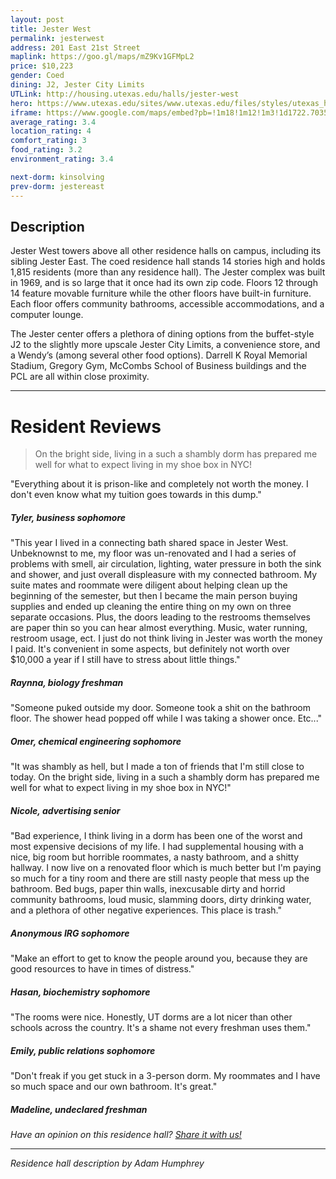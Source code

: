 ```yaml
---
layout: post
title: Jester West
permalink: jesterwest
address: 201 East 21st Street
maplink: https://goo.gl/maps/mZ9Kv1GFMpL2
price: $10,223
gender: Coed
dining: J2, Jester City Limits
UTLink: http://housing.utexas.edu/halls/jester-west
hero: https://www.utexas.edu/sites/www.utexas.edu/files/styles/utexas_hero_photo_image/public/hero-photos/maincampus_hero.jpg?itok=i1E3qQY4
iframe: https://www.google.com/maps/embed?pb=!1m18!1m12!1m3!1d1722.703554574819!2d-97.73743044188875!3d30.28246991167159!2m3!1f0!2f0!3f0!3m2!1i1024!2i768!4f13.1!3m3!1m2!1s0x8644b59c070c71b1%3A0x160cfe70b943e9a3!2sJester+West+Dormitory%2C+Jester+Cir%2C+Austin%2C+TX+78712!5e0!3m2!1sen!2sus!4v1462317318739
average_rating: 3.4
location_rating: 4
comfort_rating: 3
food_rating: 3.2
environment_rating: 3.4

next-dorm: kinsolving
prev-dorm: jestereast
---
```


## Description ##

Jester West towers above all other residence halls on campus, including its sibling Jester East. The coed residence hall stands 14 stories high and holds 1,815 residents (more than any residence hall). The Jester complex was built in 1969, and is so large that it once had its own zip code. Floors 12 through 14 feature movable furniture while the other floors have built-in furniture. Each floor offers community bathrooms, accessible accommodations, and a computer lounge. 

The Jester center offers a plethora of dining options from the buffet-style J2 to the slightly more upscale Jester City Limits, a convenience store, and a Wendy’s (among several other food options). Darrell K Royal Memorial Stadium, Gregory Gym, McCombs School of Business buildings and the PCL are all within close proximity.

---

# Resident Reviews #

> On the bright side, living in a such a shambly dorm has prepared me well for what to expect living in my shoe box in NYC!


"Everything about it is prison-like and completely not worth the money. I don't even know what my tuition goes towards in this dump."

##### Tyler, business sophomore #####

"This year I lived in a connecting bath shared space in Jester West. Unbeknownst to me, my floor was un-renovated and I had a series of problems with smell, air circulation, lighting, water pressure in both the sink and shower, and just overall displeasure with my connected bathroom. My suite mates and roommate were diligent about helping clean up the beginning of the semester, but then I became the main person buying supplies and ended up cleaning the entire thing on my own on three separate occasions. Plus, the doors leading to the restrooms themselves are paper thin so you can hear almost everything. Music, water running, restroom usage, ect. I just do not think living in Jester was worth the money I paid. It's convenient in some aspects, but definitely not worth over $10,000 a year if I still have to stress about little things."

##### Raynna, biology freshman #####

"Someone puked outside my door. Someone took a shit on the bathroom floor. The shower head popped off while I was taking a shower once. Etc..."

##### Omer, chemical engineering sophomore #####

"It was shambly as hell, but I made a ton of friends that I'm still close to today. On the bright side, living in a such a shambly dorm has prepared me well for what to expect living in my shoe box in NYC!"

##### Nicole, advertising senior #####

"Bad experience, I think living in a dorm has been one of the worst and most expensive decisions of my life. I had supplemental housing with a nice, big room but horrible roommates, a nasty bathroom, and a shitty hallway. I now live on a renovated floor which is much better but I'm paying so much for a tiny room and there are still nasty people that mess up the bathroom. Bed bugs, paper thin walls, inexcusable dirty and horrid community bathrooms, loud music, slamming doors, dirty drinking water, and a plethora of other negative experiences. This place is trash."

##### Anonymous IRG sophomore #####

"Make an effort to get to know the people around you, because they are good resources to have in times of distress."

##### Hasan, biochemistry sophomore #####

"The rooms were nice. Honestly, UT dorms are a lot nicer than other schools across the country. It's a shame not every freshman uses them."

##### Emily, public relations sophomore #####

"Don't freak if you get stuck in a 3-person dorm. My roommates and I have so much space and our own bathroom. It's great."

##### Madeline, undeclared freshman #####

_Have an opinion on this residence hall? [Share it with us!](https://goo.gl/forms/2FQQ17t7YAfFhlZT2)_

---

_Residence hall description by Adam Humphrey_
